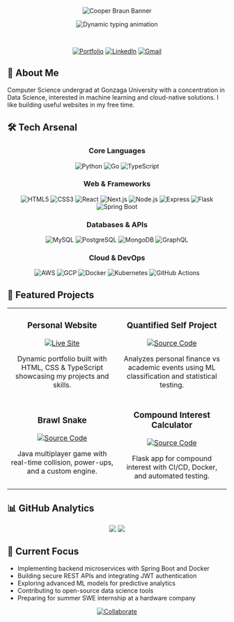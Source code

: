 <div align="center">

  <!-- Banner -->
  <img
    src="https://capsule-render.vercel.app/api?type=waving&color=%231ac2c4,%230071ad&height=250&section=header&text=Cooper%20Braun&fontSize=80&fontColor=ffffff&animation=fontAlignY=35"
    alt="Cooper Braun Banner"
  />

  <!-- Typing animation -->
  <img
    src="https://readme-typing-svg.demolab.com?font=JetBrains+Mono&size=24&duration=3000&pause=1000&color=FFFFFF&background=00000000&center=true&vCenter=true&multiline=true&lines=Computer+Science+Student;"
    alt="Dynamic typing animation"
  />

  <br/>

  <!-- Social badges -->
  [![Portfolio](https://img.shields.io/badge/Portfolio-1ac2c4?style=for-the-badge&logo=About.me&logoColor=white)](https://personal-website-six-alpha-83.vercel.app/)
  [![LinkedIn](https://img.shields.io/badge/LinkedIn-0077B5?style=for-the-badge&logo=linkedin&logoColor=white)](https://www.linkedin.com/in/cooper-braun-gu/)
  [![Gmail](https://img.shields.io/badge/Gmail-D14836?style=for-the-badge&logo=gmail&logoColor=white)](mailto:cooperjbraun13@gmail.com)

</div>

## 🚀 About Me
Computer Science undergrad at Gonzaga University with a concentration in Data Science, interested in machine learning and cloud-native solutions. I like building useful websites in my free time.

## 🛠️ Tech Arsenal

<div align="center">

### Core Languages
![Python](https://img.shields.io/badge/Python-3776AB?style=for-the-badge&logo=python&logoColor=white)
![Go](https://img.shields.io/badge/Go-00ADD8?style=for-the-badge&logo=go&logoColor=white)
![TypeScript](https://img.shields.io/badge/TypeScript-3178C6?style=for-the-badge&logo=typescript&logoColor=white)

### Web & Frameworks
![HTML5](https://img.shields.io/badge/HTML5-E34F26?style=for-the-badge&logo=html5&logoColor=white)
![CSS3](https://img.shields.io/badge/CSS3-1572B6?style=for-the-badge&logo=css3&logoColor=white)
![React](https://img.shields.io/badge/React-61DAFB?style=for-the-badge&logo=react&logoColor=black)
![Next.js](https://img.shields.io/badge/Next.js-000000?style=for-the-badge&logo=nextdotjs&logoColor=white)
![Node.js](https://img.shields.io/badge/Node.js-339933?style=for-the-badge&logo=nodedotjs&logoColor=white)
![Express](https://img.shields.io/badge/Express-000000?style=for-the-badge&logo=express&logoColor=white)
![Flask](https://img.shields.io/badge/Flask-000000?style=for-the-badge&logo=flask&logoColor=white)
![Spring Boot](https://img.shields.io/badge/Spring_Boot-6DB33F?style=for-the-badge&logo=springboot&logoColor=white)

### Databases & APIs
![MySQL](https://img.shields.io/badge/MySQL-4479A1?style=for-the-badge&logo=mysql&logoColor=white)
![PostgreSQL](https://img.shields.io/badge/PostgreSQL-316192?style=for-the-badge&logo=postgresql&logoColor=white)
![MongoDB](https://img.shields.io/badge/MongoDB-47A248?style=for-the-badge&logo=mongodb&logoColor=white)
![GraphQL](https://img.shields.io/badge/GraphQL-E10098?style=for-the-badge&logo=graphql&logoColor=white)

### Cloud & DevOps
![AWS](https://img.shields.io/badge/AWS-232F3E?style=for-the-badge&logo=amazonaws&logoColor=white)
![GCP](https://img.shields.io/badge/GCP-FEA800?style=for-the-badge&logo=googlecloud&logoColor=white)
![Docker](https://img.shields.io/badge/Docker-2496ED?style=for-the-badge&logo=docker&logoColor=white)
![Kubernetes](https://img.shields.io/badge/Kubernetes-326CE5?style=for-the-badge&logo=kubernetes&logoColor=white)
![GitHub Actions](https://img.shields.io/badge/GH_Actions-2088FF?style=for-the-badge&logo=githubactions&logoColor=white)

</div>

## 💼 Featured Projects

<div align="center">
<table>
  <tr>
    <td width="50%">
      <h3 align="center">Personal Website</h3>
      <p align="center">
        <a href="https://personal-website-six-alpha-83.vercel.app/" target="_blank">
          <img src="https://img.shields.io/badge/Live_Site-1ac2c4?style=for-the-badge&logo=safari&logoColor=white" alt="Live Site"/>
        </a>
      </p>
      <p align="center">
        Dynamic portfolio built with HTML, CSS &amp; TypeScript showcasing my projects and skills.
      </p>
    </td>
    <td width="50%">
      <h3 align="center">Quantified Self Project</h3>
      <p align="center">
        <a href="https://github.com/cooperbraun13/Bank-Data-Analysis" target="_blank">
          <img src="https://img.shields.io/badge/Source_Code-171515?style=for-the-badge&logo=github&logoColor=white" alt="Source Code"/>
        </a>
      </p>
      <p align="center">
        Analyzes personal finance vs academic events using ML classification and statistical testing.
      </p>
    </td>
  </tr>
  <tr>
    <td width="50%">
      <h3 align="center">Brawl Snake</h3>
      <p align="center">
        <a href="https://github.com/cooperbraun13/Brawl-Snake" target="_blank">
          <img src="https://img.shields.io/badge/Source_Code-171515?style=for-the-badge&logo=github&logoColor=white" alt="Source Code"/>
        </a>
      </p>
      <p align="center">
        Java multiplayer game with real-time collision, power-ups, and a custom engine.
      </p>
    </td>
    <td width="50%">
      <h3 align="center">Compound Interest Calculator</h3>
      <p align="center">
        <a href="https://github.com/cooperbraun13/Compound-Interest-Calculator" target="_blank">
          <img src="https://img.shields.io/badge/Source_Code-171515?style=for-the-badge&logo=github&logoColor=white" alt="Source Code"/>
        </a>
      </p>
      <p align="center">
        Flask app for compound interest with CI/CD, Docker, and automated testing.
      </p>
    </td>
  </tr>
</table>
</div>

## 📊 GitHub Analytics

<div align="center">
  <img src="https://github-readme-stats.vercel.app/api?username=cooperbraun13&show_icons=true&theme=transparent&hide_rank=true&text_color=FFFFFF&title_color=1ac2c4&icon_color=1ac2c4&hide_border=true" />
  <img src="http://github-readme-streak-stats.herokuapp.com?user=cooperbraun13&background=FFFFFF00&ring=1ac2c4&fire=1ac2c4&currStreakLabel=1ac2c4&theme=dark&hide_border=true" />
</div>

## 🔭 Current Focus

- Implementing backend microservices with Spring Boot and Docker  
- Building secure REST APIs and integrating JWT authentication  
- Exploring advanced ML models for predictive analytics  
- Contributing to open-source data science tools  
- Preparing for summer SWE internship at a hardware company  

<div align="center">
  <a href="https://github.com/cooperbraun13/cooperbraun13/issues/new?template=collaboration-request.md">
    <img src="https://img.shields.io/badge/Collaborate-1ac2c4?style=for-the-badge&logo=github&logoColor=white" alt="Collaborate"/>
  </a>
</div>
